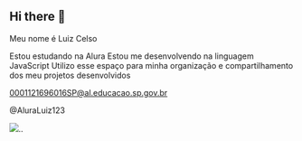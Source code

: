 ## Hi there 👋

Meu nome é Luiz Celso

Estou estudando na Alura
Estou me desenvolvendo na linguagem JavaScript
Utilizo esse espaço para minha organização e compartilhamento dos meu projetos desenvolvidos

0001121696016SP@al.educacao.sp.gov.br

@AluraLuiz123

![](https://tenor.com/pt-BR/view/github-gif-24410458)..

